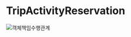 # TripActivityReservation
![객체책임수행관계](https://user-images.githubusercontent.com/48075848/105629031-048d5f80-5e84-11eb-9cf8-59a04e3a676b.JPG)
